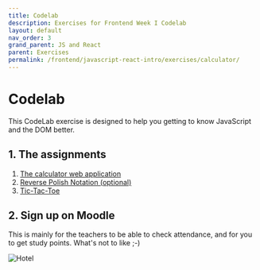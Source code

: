 ```yaml
---
title: Codelab
description: Exercises for Frontend Week I Codelab
layout: default
nav_order: 3
grand_parent: JS and React
parent: Exercises
permalink: /frontend/javascript-react-intro/exercises/calculator/
---
```


# Codelab

This CodeLab exercise is designed to help you getting to know JavaScript and the DOM better.

## 1. The assignments

1. [The calculator web application](./calculator.md)
2. [Reverse Polish Notation (optional)](./rpn.md)
3. [Tic-Tac-Toe](./tictactoe.md)

## 2. Sign up on Moodle

This is mainly for the teachers to be able to check attendance, and for you to get study points. What's not to like ;-)

![Hotel](./images/bates_animated.webp)
